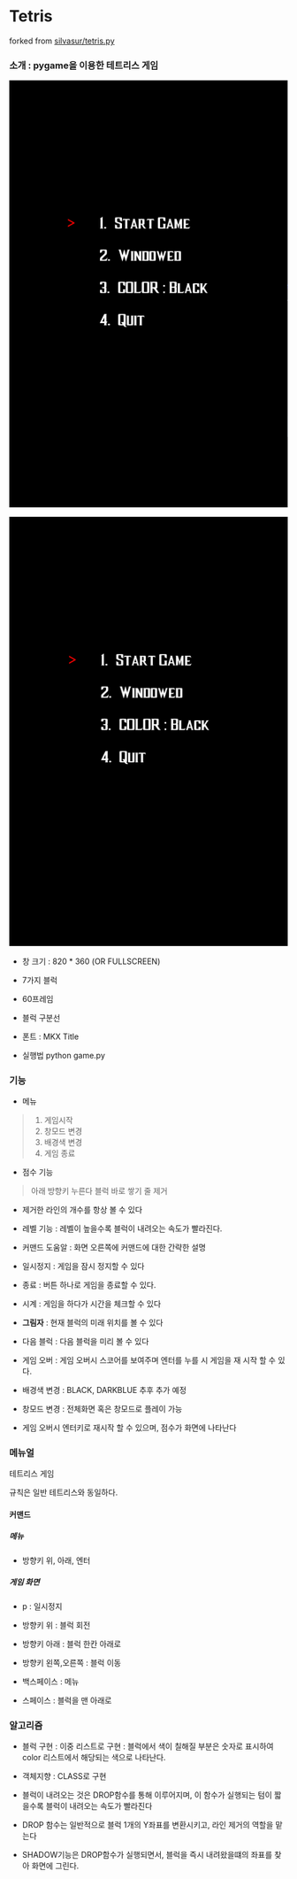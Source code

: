 # Tetris
forked from [silvasur/tetris.py](https://gist.github.com/silvasur/565419)

### 소개 : pygame을 이용한 테트리스 게임
![게임화면](https://github.com/JuKyYoon/Pygame_PJ/blob/master/ingame.gif)

![배경화면변경](https://github.com/JuKyYoon/Pygame_PJ/blob/master/change_Color.gif)



- 창 크기 : 820 * 360 (OR FULLSCREEN)

- 7가지 블럭

- 60프레임

- 블럭 구분선

- 폰트 : MKX Title

- 실행법
        python game.py

### 기능

- 메뉴
> 1. 게임시작
> 2. 창모드 변경
> 3. 배경색 변경
> 4. 게임 종료

- 점수 기능
> 아래 방향키 누른다
> 블럭 바로 쌓기
> 줄 제거


- 제거한 라인의 개수를 항상 볼 수 있다

- 레벨 기능 : 레벨이 높을수록 블럭이 내려오는 속도가 빨라진다.

- 커맨드 도움알 : 화면 오른쪽에 커맨드에 대한 간략한 설명

- 일시정지 : 게임을 잠시 정지할 수 있다

- 종료 : 버튼 하나로 게임을 종료할 수 있다.

- 시계 : 게임을 하다가 시간을 체크할 수 있다

- **그림자** : 현재 블럭의 미래 위치를 볼 수 있다

- 다음 블럭 : 다음 블럭을 미리 볼 수 있다

- 게임 오버 : 게임 오버시 스코어를 보여주며 엔터를 누를 시 게임을 재 시작 할 수 있다.

- 배경색 변경 : BLACK, DARKBLUE 추후 추가 예정

- 창모드 변경 : 전체화면 혹은 창모드로 플레이 가능

- 게임 오버시 엔터키로 재시작 할 수 있으며, 점수가 화면에 나타난다

### 메뉴얼

테트리스 게임

규칙은 일반 테트리스와 동일하다.

#### 커맨드

##### 메뉴
- 방향키 위, 아래, 엔터

##### 게임 화면
- p : 일시정지

- 방향키 위 : 블럭 회전

- 방향키 아래 : 블럭 한칸 아래로

- 방향키 왼쪽,오른쪽 : 블럭 이동

- 백스페이스 : 메뉴

- 스페이스 : 블럭을 맨 아래로


### 알고리즘

- 블럭 구현 : 이중 리스트로 구현 : 블럭에서 색이 칠해질 부분은 숫자로 표시하여 color 리스트에서 해당되는 색으로 나타난다.

- 객체지향 : CLASS로 구현

- 블럭이 내려오는 것은 DROP함수를 통해 이루어지며, 이 함수가 실행되는 텀이 짧을수록 블럭이 내려오는 속도가 빨라진다

- DROP 함수는 일반적으로 블럭 1개의 Y좌표를 변환시키고, 라인 제거의 역할을 맡는다

- SHADOW기능은 DROP함수가 실행되면서, 블럭을 즉시 내려왔을떄의 좌표를 찾아 화면에 그린다.
